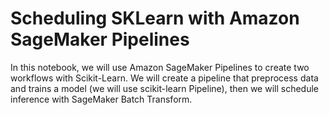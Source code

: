 # Scheduling SKLearn with Amazon SageMaker Pipelines

In this notebook, we will use Amazon SageMaker Pipelines to create two workflows with Scikit-Learn. We will create a pipeline that preprocess data and trains a model (we will use scikit-learn Pipeline), then we will schedule inference with SageMaker Batch Transform.
